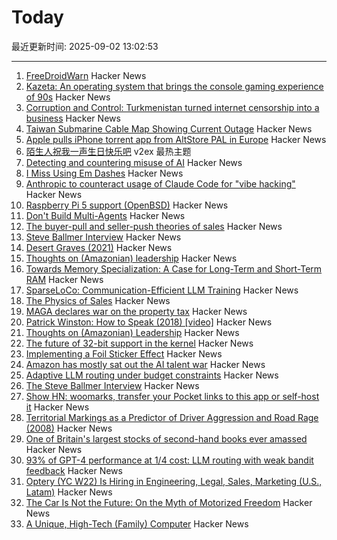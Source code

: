 # Today

最近更新时间: 2025-09-02 13:02:53

--- 
1. [FreeDroidWarn](https://github.com/woheller69/FreeDroidWarn) Hacker News
2. [Kazeta: An operating system that brings the console gaming experience of 90s](https://kazeta.org/) Hacker News
3. [Corruption and Control: Turkmenistan turned internet censorship into a business](https://blog.torproject.org/Corruption-Control-Turkmenistan-internet-censorship-business/) Hacker News
4. [Taiwan Submarine Cable Map Showing Current Outage](https://smc.peering.tw/) Hacker News
5. [Apple pulls iPhone torrent app from AltStore PAL in Europe](https://www.theverge.com/news/767344/apple-removes-itorrent-altstore-pal-ios-marketplace) Hacker News
6. [陌生人祝我一声生日快乐吧](https://www.v2ex.com/t/1156452) v2ex 最热主题
7. [Detecting and countering misuse of AI](https://www.anthropic.com/news/detecting-countering-misuse-aug-2025) Hacker News
8. [I Miss Using Em Dashes](https://bassi.li/articles/i-miss-using-em-dashes) Hacker News
9. [Anthropic to counteract usage of Claude Code for "vibe hacking"](https://www.anthropic.com/news/detecting-countering-misuse-aug-2025) Hacker News
10. [Raspberry Pi 5 support (OpenBSD)](https://marc.info/?l=openbsd-cvs&m=175675287220070&w=2) Hacker News
11. [Don't Build Multi-Agents](https://cognition.ai/blog/dont-build-multi-agents) Hacker News
12. [The buyer-pull and seller-push theories of sales](https://howtogrow.substack.com/p/the-physics-of-sales) Hacker News
13. [Steve Ballmer Interview](https://www.acquired.fm/episodes/the-steve-ballmer-interview) Hacker News
14. [Desert Graves (2021)](https://www.desertmountaineer.com/2021/08/06/graves/) Hacker News
15. [Thoughts on (Amazonian) leadership](https://www.daemonology.net/blog/2025-09-01-Thoughts-on-Amazonian-Leadership.html) Hacker News
16. [Towards Memory Specialization: A Case for Long-Term and Short-Term RAM](https://arxiv.org/abs/2508.02992) Hacker News
17. [SparseLoCo: Communication-Efficient LLM Training](https://arxiv.org/abs/2508.15706) Hacker News
18. [The Physics of Sales](https://howtogrow.substack.com/p/the-physics-of-sales) Hacker News
19. [MAGA declares war on the property tax](https://www.urbanproxima.com/p/maga-declares-war-on-the-property) Hacker News
20. [Patrick Winston: How to Speak (2018) [video]](https://www.youtube.com/watch?v=Unzc731iCUY) Hacker News
21. [Thoughts on (Amazonian) Leadership](https://www.daemonology.net/blog/2025-09-01-Thoughts-on-Amazonian-Leadership.html) Hacker News
22. [The future of 32-bit support in the kernel](https://lwn.net/SubscriberLink/1035727/4837b0d3dccf1cbb/) Hacker News
23. [Implementing a Foil Sticker Effect](https://www.4rknova.com/blog/2025/08/30/foil-sticker) Hacker News
24. [Amazon has mostly sat out the AI talent war](https://www.businessinsider.com/amazon-ai-talent-wars-internal-document-2025-8) Hacker News
25. [Adaptive LLM routing under budget constraints](https://arxiv.org/abs/2508.21141) Hacker News
26. [The Steve Ballmer Interview](https://www.acquired.fm/episodes/the-steve-ballmer-interview) Hacker News
27. [Show HN: woomarks, transfer your Pocket links to this app or self-host it](https://woomarks.com) Hacker News
28. [Territorial Markings as a Predictor of Driver Aggression and Road Rage (2008)](https://onlinelibrary.wiley.com/doi/abs/10.1111/j.1559-1816.2008.00364.x?prevSearch=allfield%3A%28szlemko%29) Hacker News
29. [One of Britain's largest stocks of second-hand books ever amassed](https://www.worldofinteriors.com/story/richard-axe-second-hand-books-yorkshire) Hacker News
30. [93% of GPT-4 performance at 1/4 cost: LLM routing with weak bandit feedback](https://arxiv.org/abs/2508.21141) Hacker News
31. [Optery (YC W22) Is Hiring in Engineering, Legal, Sales, Marketing (U.S., Latam)](https://www.optery.com/careers/) Hacker News
32. [The Car Is Not the Future: On the Myth of Motorized Freedom](https://blog.scaramuzza.me/articles/the_car_is_not_the_future.html) Hacker News
33. [A Unique, High-Tech (Family) Computer](https://nicole.express/2025/a-computer-in-your-home.html) Hacker News
